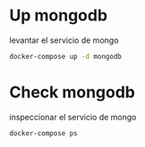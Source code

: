 # Up mongodb

levantar el servicio de mongo

```sh
docker-compose up -d mongodb
```

# Check mongodb

inspeccionar el servicio de mongo

```sh
docker-compose ps
```